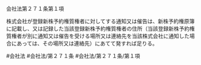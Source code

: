 会社法第２７１条第１項

株式会社が登録新株予約権質権者に対してする通知又は催告は、新株予約権原簿に記載し、又は記録した当該登録新株予約権質権者の住所（当該登録新株予約権質権者が別に通知又は催告を受ける場所又は連絡先を当該株式会社に通知した場合にあっては、その場所又は連絡先）にあてて発すれば足りる。

#会社法
#会社法/第２７１条
#会社法/第２７１条/第１項
